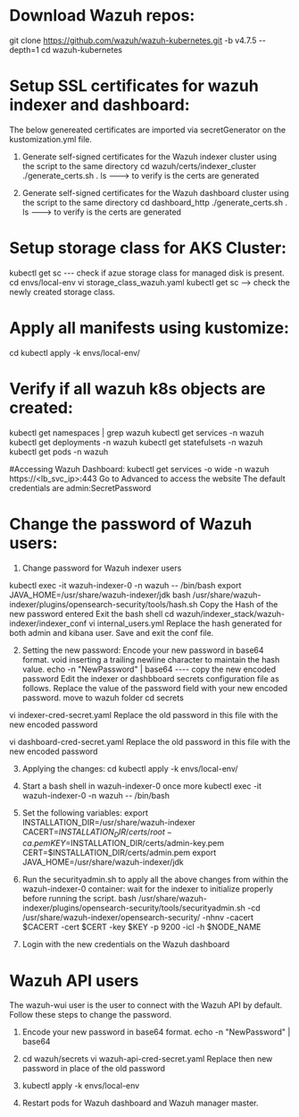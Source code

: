 # Download Wazuh repos:
git clone https://github.com/wazuh/wazuh-kubernetes.git -b v4.7.5 --depth=1
cd wazuh-kubernetes

# Setup SSL certificates for wazuh indexer and dashboard:
The below genereated certificates are imported via secretGenerator on the kustomization.yml file.

1. Generate self-signed certificates for the Wazuh indexer cluster using the script to the same directory
cd wazuh/certs/indexer_cluster
./generate_certs.sh .
ls ---> to verify is the certs are generated


2. Generate self-signed certificates for the Wazuh dashboard cluster using the script to the same directory
cd dashboard_http
./generate_certs.sh .
ls ---> to verify is the certs are generated


# Setup storage class for AKS Cluster:
kubectl get sc --- check if azue storage class for managed disk is present.
cd envs/local-env
vi storage_class_wazuh.yaml
kubectl get sc  --> check the newly created storage class.

# Apply all manifests using kustomize:
cd
kubectl apply -k envs/local-env/

# Verify if all wazuh k8s objects are created:
kubectl get namespaces | grep wazuh
kubectl get services -n wazuh
kubectl get deployments -n wazuh
kubectl get statefulsets -n wazuh
kubectl get pods -n wazuh

#Accessing Wazuh Dashboard:
kubectl get services -o wide -n wazuh
https://<lb_svc_ip>:443
Go to Advanced to access the website
The default credentials are admin:SecretPassword

# Change the password of Wazuh users:
1. Change password for Wazuh indexer users

kubectl exec -it wazuh-indexer-0 -n wazuh -- /bin/bash
export JAVA_HOME=/usr/share/wazuh-indexer/jdk
bash /usr/share/wazuh-indexer/plugins/opensearch-security/tools/hash.sh
Copy the Hash of the new password entered
Exit the bash shell
cd wazuh/indexer_stack/wazuh-indexer/indexer_conf
vi internal_users.yml
Replace the hash generated for both admin and kibana user. Save and exit the conf file.

2. Setting the new password:
Encode your new password in base64 format. void inserting a trailing newline character to maintain the hash value.
echo -n "NewPassword" | base64 ---- copy the new encoded password
Edit the indexer or dashbboard secrets configuration file as follows. Replace the value of the password field with your new encoded password.
move to wazuh folder
cd secrets

vi indexer-cred-secret.yaml
Replace the old password in this file with the new encoded password

vi dashboard-cred-secret.yaml
Replace the old password in this file with the new encoded password

3. Applying the changes:
cd
kubectl apply -k envs/local-env/

4. Start a bash shell in wazuh-indexer-0 once more
kubectl exec -it wazuh-indexer-0 -n wazuh -- /bin/bash

5. Set the following variables:
export INSTALLATION_DIR=/usr/share/wazuh-indexer
CACERT=$INSTALLATION_DIR/certs/root-ca.pem
KEY=$INSTALLATION_DIR/certs/admin-key.pem
CERT=$INSTALLATION_DIR/certs/admin.pem
export JAVA_HOME=/usr/share/wazuh-indexer/jdk

6. Run the securityadmin.sh to apply all the above changes from within the wazuh-indexer-0 container:
wait for the indexer to initialize properly before running the script.
bash /usr/share/wazuh-indexer/plugins/opensearch-security/tools/securityadmin.sh -cd /usr/share/wazuh-indexer/opensearch-security/ -nhnv -cacert  $CACERT -cert $CERT -key $KEY -p 9200 -icl -h $NODE_NAME

7. Login with the new credentials on the Wazuh dashboard

# Wazuh API users
The wazuh-wui user is the user to connect with the Wazuh API by default. Follow these steps to change the password.

1. Encode your new password in base64 format.
echo -n "NewPassword" | base64

2. cd wazuh/secrets
vi wazuh-api-cred-secret.yaml
Replace then new password in place of the old password

3. kubectl apply -k envs/local-env

4. Restart pods for Wazuh dashboard and Wazuh manager master.
